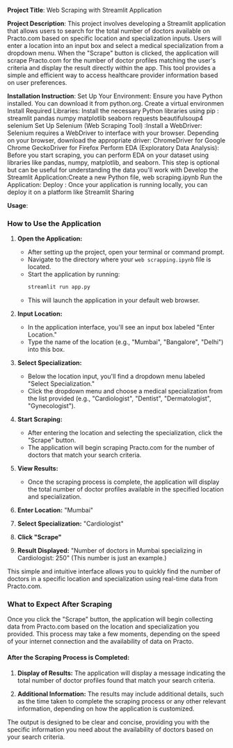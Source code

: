 **Project Title**: Web Scraping with Streamlit Application 

**Project Description**:  This project involves developing a Streamlit application that allows users to search for the total number of doctors available on Practo.com based on specific location and specialization inputs. Users will enter a location into an input box and select a medical specialization from a dropdown menu. When the "Scrape" button is clicked, the application will scrape Practo.com for the number of doctor profiles matching the user's criteria and display the result directly within the app. This tool provides a simple and efficient way to access healthcare provider information based on user preferences.

**Installation Instruction**:
Set Up Your Environment: Ensure you have Python installed. You can download it from python.org. Create a virtual environmen
Install Required Libraries: Install the necessary Python libraries using pip :
streamlit
pandas
numpy
matplotlib
seaborn
requests
beautifulsoup4
selenium
Set Up Selenium (Web Scraping Tool) :Install a WebDriver: Selenium requires a WebDriver to interface with your browser. Depending on your browser, download the appropriate driver: ChromeDriver for Google Chrome
GeckoDriver for Firefox
Perform EDA (Exploratory Data Analysis): Before you start scraping, you can perform EDA on your dataset using libraries like pandas, numpy, matplotlib, and seaborn. This step is optional but can be useful for understanding the data you'll work with
Develop the Streamlit Application:Create a new Python file, web scraping.ipynb
Run the Application:
Deploy : Once your application is running locally, you can deploy it on a platform like Streamlit Sharing

**Usage**:

### How to Use the Application

1. **Open the Application:**
   - After setting up the project, open your terminal or command prompt.
   - Navigate to the directory where your `web scrapping.ipynb` file is located.
   - Start the application by running:
     ```bash
     streamlit run app.py
     ```
   - This will launch the application in your default web browser.

2. **Input Location:**
   - In the application interface, you'll see an input box labeled "Enter Location."
   - Type the name of the location (e.g., "Mumbai", "Bangalore", "Delhi") into this box.

3. **Select Specialization:**
   - Below the location input, you'll find a dropdown menu labeled "Select Specialization."
   - Click the dropdown menu and choose a medical specialization from the list provided (e.g., "Cardiologist", "Dentist", "Dermatologist", "Gynecologist").

4. **Start Scraping:**
   - After entering the location and selecting the specialization, click the "Scrape" button.
   - The application will begin scraping Practo.com for the number of doctors that match your search criteria.

5. **View Results:**
   - Once the scraping process is complete, the application will display the total number of doctor profiles available in the specified location and specialization.

1. **Enter Location:** "Mumbai"
2. **Select Specialization:** "Cardiologist"
3. **Click "Scrape"**
4. **Result Displayed:** "Number of doctors in Mumbai specializing in Cardiologist: 250" (This number is just an example.)

This simple and intuitive interface allows you to quickly find the number of doctors in a specific location and specialization using real-time data from Practo.com.

### What to Expect After Scraping

Once you click the "Scrape" button, the application will begin collecting data from Practo.com based on the location and specialization you provided. This process may take a few moments, depending on the speed of your internet connection and the availability of data on Practo.

#### After the Scraping Process is Completed:

1. **Display of Results:**
 The application will display a message indicating the total number of doctor profiles found that match your search criteria.
   
2. **Additional Information:**
 The results may include additional details, such as the time taken to complete the scraping process or any other relevant information, depending on how the application is customized.

The output is designed to be clear and concise, providing you with the specific information you need about the availability of doctors based on your search criteria.
